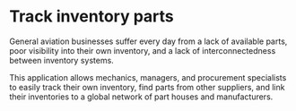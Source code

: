 # Track inventory parts

General aviation businesses suffer every day from a lack of available parts, poor visibility into their own inventory, and a lack of interconnectedness between inventory systems.

This application allows mechanics, managers, and procurement specialists to easily track their own inventory, find parts from other suppliers, and link their inventories to a global network of part houses and manufacturers.
